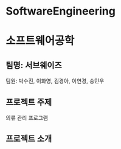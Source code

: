 # SoftwareEngineering
# 소프트웨어공학 
## 팀명: 서브웨이즈
팀원: 박수진, 이화영, 김경아, 이연경, 송민우

## 프로젝트 주제
의류 관리 프로그램

## 프로젝트 소개

